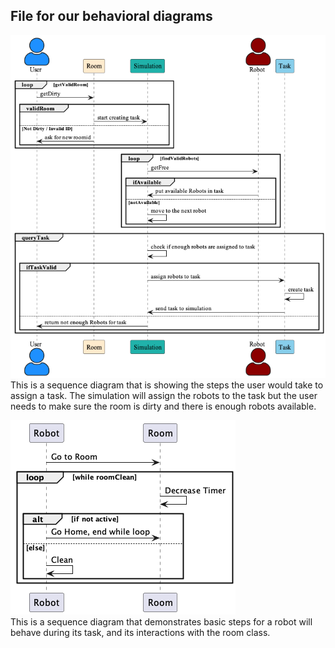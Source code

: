## File for our behavioral diagrams
![AssignTask Sequence Diagram](AssignTask.png) <br>
This is a sequence diagram that is showing the steps the user would take to assign a task. The simulation will assign the robots to the task but the user needs to make sure the room is dirty and there is enough robots available.

![duringTask Sequence Diagram](duringTaskSQ.png) <br>
This is a sequence diagram that demonstrates basic steps for a robot will behave during its task, and its interactions with the room class.
